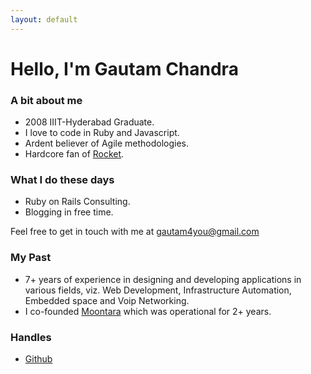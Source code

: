 ```yaml
---
layout: default
---
```


# Hello, I'm Gautam Chandra

### A bit about me
* 2008 IIIT-Hyderabad Graduate.
* I love to code in Ruby and Javascript.
* Ardent believer of Agile methodologies.
* Hardcore fan of [Rocket](https://en.wikipedia.org/wiki/Rocket_Raccoon).

### What I do these days
* Ruby on Rails Consulting.
* Blogging in free time.


Feel free to get in touch with me at [gautam4you@gmail.com](mailto:gautam4you@gmail.com)


### My Past
* 7+ years of experience in designing and developing applications in various fields, viz. Web Development, Infrastructure Automation, Embedded space and Voip Networking.
* I co-founded [Moontara](https://www.linkedin.com/company/moontara-technovations-pvt-ltd) which was operational for 2+ years.


### Handles
* [Github](https://github.com/dhunnapotha)

